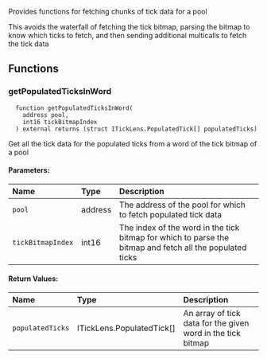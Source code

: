 Provides functions for fetching chunks of tick data for a pool

This avoids the waterfall of fetching the tick bitmap, parsing the bitmap to know which ticks to fetch, and
then sending additional multicalls to fetch the tick data

## Functions

### getPopulatedTicksInWord

```solidity
  function getPopulatedTicksInWord(
    address pool,
    int16 tickBitmapIndex
  ) external returns (struct ITickLens.PopulatedTick[] populatedTicks)
```

Get all the tick data for the populated ticks from a word of the tick bitmap of a pool

#### Parameters:

| Name              | Type    | Description                                                                                              |
| :---------------- | :------ | :------------------------------------------------------------------------------------------------------- |
| `pool`            | address | The address of the pool for which to fetch populated tick data                                           |
| `tickBitmapIndex` | int16   | The index of the word in the tick bitmap for which to parse the bitmap and fetch all the populated ticks |

#### Return Values:

| Name             | Type                      | Description                                                 |
| :--------------- | :------------------------ | :---------------------------------------------------------- |
| `populatedTicks` | ITickLens.PopulatedTick[] | An array of tick data for the given word in the tick bitmap |
